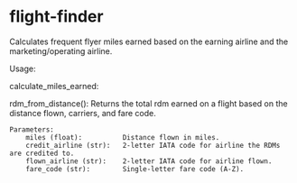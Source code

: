 # flight-finder
Calculates frequent flyer miles earned based on the earning airline and the marketing/operating airline.

Usage:

calculate_miles_earned:

rdm_from_distance():
Returns the total rdm earned on a flight based on the distance flown, carriers, and fare code.
    
    Parameters:
        miles (float):          Distance flown in miles.
        credit_airline (str):   2-letter IATA code for airline the RDMs are credited to.
        flown_airline (str):    2-letter IATA code for airline flown.
        fare_code (str):        Single-letter fare code (A-Z).
